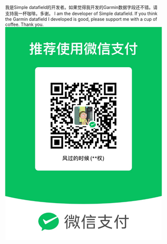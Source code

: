 我是Simple datafield的开发者。如果觉得我开发的Garmin数据字段还不错。请支持我一杯咖啡。多谢。
I am the developer of Simple datafield. If you think the Garmin datafield I developed is good, please support me with a cup of coffee. Thank you.
![打赏我](2025_03_20_19_51_IMG_1696.JPG)
